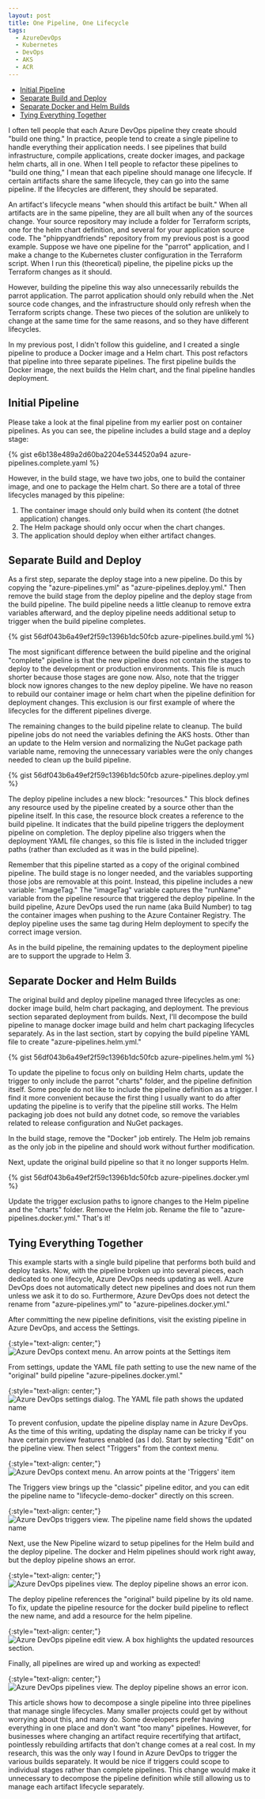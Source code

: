 ```yaml
---
layout: post
title: One Pipeline, One Lifecycle
tags:
  - AzureDevOps
  - Kubernetes
  - DevOps
  - AKS
  - ACR
---
```


<!-- TOC -->

- [Initial Pipeline](#initial-pipeline)
- [Separate Build and Deploy](#separate-build-and-deploy)
- [Separate Docker and Helm Builds](#separate-docker-and-helm-builds)
- [Tying Everything Together](#tying-everything-together)
  <!-- /TOC -->

I often tell people that each Azure DevOps pipeline they create should "build one thing." In practice, people tend to create a single pipeline to handle everything their application needs. I see pipelines that build infrastructure, compile applications, create docker images, and package helm charts, all in one. When I tell people to refactor these pipelines to "build one thing," I mean that each pipeline should manage one lifecycle. If certain artifacts share the same lifecycle, they can go into the same pipeline. If the lifecycles are different, they should be separated.

An artifact's lifecycle means "when should this artifact be built." When all artifacts are in the same pipeline, they are all built when any of the sources change. Your source repository may include a folder for Terraform scripts, one for the helm chart definition, and several for your application source code. The "phippyandfriends" repository from my previous post is a good example. Suppose we have one pipeline for the "parrot" application, and I make a change to the Kubernetes cluster configuration in the Terraform script. When I run this (theoretical) pipeline, the pipeline picks up the Terraform changes as it should.

However, building the pipeline this way also unnecessarily rebuilds the parrot application. The parrot application should only rebuild when the .Net source code changes, and the infrastructure should only refresh when the Terraform scripts change. These two pieces of the solution are unlikely to change at the same time for the same reasons, and so they have different lifecycles.

In my previous post, I didn't follow this guideline, and I created a single pipeline to produce a Docker image and a Helm chart. This post refactors that pipeline into three separate pipelines. The first pipeline builds the Docker image, the next builds the Helm chart, and the final pipeline handles deployment.

## Initial Pipeline

Please take a look at the final pipeline from my earlier post on container pipelines. As you can see, the pipeline includes a build stage and a deploy stage:

{% gist e6b138e489a2d60ba2204e5344520a94 azure-pipelines.complete.yaml %}

However, in the build stage, we have two jobs, one to build the container image, and one to package the Helm chart. So there are a total of three lifecycles managed by this pipeline:

1. The container image should only build when its content (the dotnet application) changes.
1. The Helm package should only occur when the chart changes.
1. The application should deploy when either artifact changes.

## Separate Build and Deploy

As a first step, separate the deploy stage into a new pipeline.  Do this by copying the "azure-pipelines.yml" as "azure-pipelines.deploy.yml." Then remove the build stage from the deploy pipeline and the deploy stage from the build pipeline.  The build pipeline needs a little cleanup to remove extra variables afterward, and the deploy pipeline needs additional setup to trigger when the build pipeline completes.

{% gist 56df043b6a49ef2f59c1396b1dc50fcb azure-pipelines.build.yml %}

The most significant difference between the build pipeline and the original "complete" pipeline is that the new pipeline does not contain the stages to deploy to the development or production environments.  This file is much shorter because those stages are gone now.  Also, note that the trigger block now ignores changes to the new deploy pipeline.  We have no reason to rebuild our container image or helm chart when the pipeline definition for deployment changes.  This exclusion is our first example of where the lifecycles for the different pipelines diverge.

The remaining changes to the build pipeline relate to cleanup.  The build pipeline jobs do not need the variables defining the AKS hosts.  Other than an update to the Helm version and normalizing the NuGet package path variable name, removing the unnecessary variables were the only changes needed to clean up the build pipeline.

{% gist 56df043b6a49ef2f59c1396b1dc50fcb azure-pipelines.deploy.yml %}

The deploy pipeline includes a new block: "resources."  This block defines any resource used by the pipeline created by a source other than the pipeline itself.  In this case, the resource block creates a reference to the build pipeline. It indicates that the build pipeline triggers the deployment pipeline on completion.  The deploy pipeline also triggers when the deployment YAML file changes, so this file is listed in the included trigger paths (rather than excluded as it was in the build pipeline).

Remember that this pipeline started as a copy of the original combined pipeline.  The build stage is no longer needed, and the variables supporting those jobs are removable at this point.  Instead, this pipeline includes a new variable: "imageTag."  The "imageTag" variable captures the "runName" variable from the pipeline resource that triggered the deploy pipeline.  In the build pipeline, Azure DevOps used the run name (aka Build Number) to tag the container images when pushing to the Azure Container Registry.  The deploy pipeline uses the same tag during Helm deployment to specify the correct image version.  

As in the build pipeline, the remaining updates to the deployment pipeline are to support the upgrade to Helm 3.

## Separate Docker and Helm Builds

The original build and deploy pipeline managed three lifecycles as one: docker image build, helm chart packaging, and deployment.  The previous section separated deployment from builds.  Next, I'll decompose the build pipeline to manage docker image build and helm chart packaging lifecycles separately.  As in the last section, start by copying the build pipeline YAML file to create "azure-pipelines.helm.yml."

{% gist 56df043b6a49ef2f59c1396b1dc50fcb azure-pipelines.helm.yml %}

To update the pipeline to focus only on building Helm charts, update the trigger to only include the parrot "charts" folder, and the pipeline definition itself.  Some people do not like to include the pipeline definition as a trigger.  I find it more convenient because the first thing I usually want to do after updating the pipeline is to verify that the pipeline still works.  The Helm packaging job does not build any dotnet code, so remove the variables related to release configuration and NuGet packages.

In the build stage, remove the "Docker" job entirely.  The Helm job remains as the only job in the pipeline and should work without further modification.

Next, update the original build pipeline so that it no longer supports Helm.  

{% gist 56df043b6a49ef2f59c1396b1dc50fcb azure-pipelines.docker.yml %}

Update the trigger exclusion paths to ignore changes to the Helm pipeline and the "charts" folder.  Remove the Helm job.  Rename the file to "azure-pipelines.docker.yml."  That's it!

## Tying Everything Together

This example starts with a single build pipeline that performs both build and deploy tasks.  Now, with the pipeline broken up into several pieces, each dedicated to one lifecycle, Azure DevOps needs updating as well.  Azure DevOps does not automatically detect new pipelines and does not run them unless we ask it to do so.  Furthermore, Azure DevOps does not detect the rename from "azure-pipelines.yml" to "azure-pipelines.docker.yml."

After committing the new pipeline definitions, visit the existing pipeline in Azure DevOps, and access the Settings.

{:style="text-align: center;"}
![Azure DevOps context menu. An arrow points at the Settings item][1]

From settings, update the YAML file path setting to use the new name of the "original" build pipeline "azure-pipelines.docker.yml."

{:style="text-align: center;"}
![Azure DevOps settings dialog. The YAML file path shows the updated name][2]

To prevent confusion, update the pipeline display name in Azure DevOps.  As the time of this writing, updating the display name can be tricky if you have certain preview features enabled (as I do).  Start by selecting "Edit" on the pipeline view.  Then select "Triggers" from the context menu.

{:style="text-align: center;"}
![Azure DevOps context menu. An arrow points at the 'Triggers' item][3]

The Triggers view brings up the "classic" pipeline editor, and you can edit the pipeline name to "lifecycle-demo-docker" directly on this screen.

{:style="text-align: center;"}
![Azure DevOps triggers view. The pipeline name field shows the updated name][4]

Next, use the New Pipeline wizard to setup pipelines for the Helm build and the deploy pipeline.  The docker and Helm pipelines should work right away, but the deploy pipeline shows an error.

{:style="text-align: center;"}
![Azure DevOps pipelines view. The deploy pipeline shows an error icon.][5]

The deploy pipeline references the "original" build pipeline by its old name.  To fix, update the pipeline resource for the docker build pipeline to reflect the new name, and add a resource for the helm pipeline.

{:style="text-align: center;"}
![Azure DevOps pipeline edit view. A box highlights the updated resources section.][6]

Finally, all pipelines are wired up and working as expected!

{:style="text-align: center;"}
![Azure DevOps pipelines view. The deploy pipeline shows an error icon.][7]

This article shows how to decompose a single pipeline into three pipelines that manage single lifecycles.  Many smaller projects could get by without worrying about this, and many do.  Some developers prefer having everything in one place and don't want "too many" pipelines.  However, for businesses where changing an artifact require recertifying that artifact, pointlessly rebuilding artifacts that don't change comes at a real cost.  In my research, this was the only way I found in Azure DevOps to trigger the various builds separately.  It would be nice if triggers could scope to individual stages rather than complete pipelines.  This change would make it unnecessary to decompose the pipeline definition while still allowing us to manage each artifact lifecycle separately. 

[1]: /media/2020/02/01/ADO-pipeline-settings.png
[2]: /media/2020/02/01/ADO-pipeline-settings-path.png
[3]: /media/2020/02/01/ADO-edit-pipeline-triggers.png
[4]: /media/2020/02/01/ADO-pipeline-rename.png
[5]: /media/2020/02/01/ADO-pipelines-broken-deploy.png
[6]: /media/2020/02/01/ADO-deploy-pipeline-update.png
[7]: /media/2020/02/01/ADO-pipelines-fixed.png